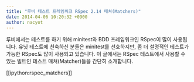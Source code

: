 ```yaml
---
title: "루비 테스트 프레임워크 RSpec 2.14 매쳐(Matchers)"
date: 2014-04-06 10:20:32 +0900
author: nacyot
---
```


루비에서는 테스트를 하기 위해 minitest와 BDD 프레임워크인 RSpec이 많이 사용됩니다. 유닛 테스트에 친숙하신 분들은 minitest를 선호하지만, 좀 더 설명적인 테스트가 가능한 RSpec도 많이 사용되고 있습니다. 이 글에서는 RSpec 테스트에서 사용할 수 있는 빌트인 테스트 매쳐(Matcher)들을 간단히 소개합니다.

<!--more-->

[[ipython:rspec_matchers]]